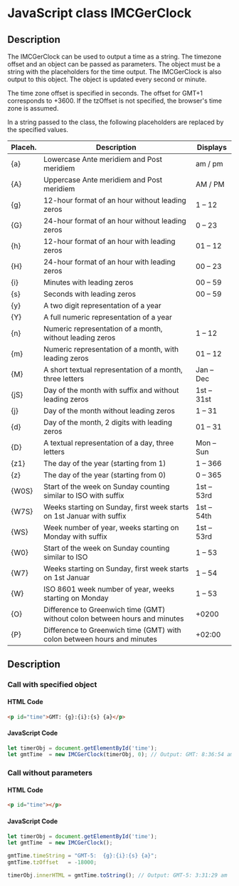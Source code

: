 # JavaScript class IMCGerClock

## Description
The IMCGerClock can be used to output a time as a string. The timezone offset and an object can be passed as parameters. The object must be a string with the placeholders for the time output. The IMCGerClock is also output to this object. The object is updated every second or minute.

The time zone offset is specified in seconds. The offset for GMT+1 corresponds to +3600. If the tzOffset is not specified, the browser's time zone is assumed.

In a string passed to the class, the following placeholders are replaced by the specified values.

|Placeh.| Description																| Displays 	|
| ----- | ------------------------------------------------------------------------- | ----------|
| \{a\}	| Lowercase Ante meridiem and Post meridiem									| am / pm	|
| \{A\}	| Uppercase Ante meridiem and Post meridiem									| AM / PM	|
| \{g\}	| 12-hour format of an hour without leading zeros							| 1 – 12	|
| \{G\}	| 24-hour format of an hour without leading zeros							| 0 – 23	|
| \{h\}	| 12-hour format of an hour with leading zeros								| 01 – 12	|
| \{H\}	| 24-hour format of an hour with leading zeros								| 00 – 23	|
| \{i\}	| Minutes with leading zeros												| 00 – 59	|
| \{s\}	| Seconds with leading zeros												| 00 – 59	|
| \{y\}	| A two digit representation of a year										|			|
| \{Y\}	| A full numeric representation of a year									|			|
| \{n\}	| Numeric representation of a month, without leading zeros					| 1 – 12	|
| \{m\}	| Numeric representation of a month, with leading zeros						| 01 – 12	|
| \{M\}	| A short textual representation of a month, three letters					| Jan – Dec	|
| \{jS\}| Day of the month with suffix and without leading zeros					| 1st – 31st|
| \{j\}	| Day of the month without leading zeros									| 1 – 31	|
| \{d\}	| Day of the month, 2 digits with leading zeros								| 01 – 31	|
| \{D\}	| A textual representation of a day, three letters							| Mon – Sun |
| \{z1\}| The day of the year (starting from 1)										| 1 – 366	|
| \{z\}	| The day of the year (starting from 0)										| 0 – 365	|
|\{W0S\}| Start of the week on Sunday counting similar to ISO with suffix			| 1st – 53rd|
|\{W7S\}| Weeks starting on Sunday, first week starts on 1st Januar with suffix		| 1st – 54th|
| \{WS\}| Week number of year, weeks starting on Monday with suffix					| 1st – 53rd|
| \{W0\}| Start of the week on Sunday counting similar to ISO						| 1 – 53	|
| \{W7\}| Weeks starting on Sunday, first week starts on 1st Januar					| 1 – 54	|
| \{W\}	| ISO 8601 week number of year, weeks starting on Monday					| 1 – 53	|
| \{O\}	| Difference to Greenwich time (GMT) without colon between hours and minutes| +0200		|
| \{P\}	| Difference to Greenwich time (GMT) with colon between hours and minutes 	| +02:00	|


## Description
### Call with specified object
#### HTML Code
```html
<p id="time">GMT: {g}:{i}:{s} {a}</p>
```

#### JavaScript Code
```javascript
let timerObj = document.getElementById('time');
let gmtTime  = new IMCGerClock(timerObj, 0); // Output: GMT: 8:36:54 am
```
### Call without parameters
#### HTML Code
```html
<p id="time"></p>
```

#### JavaScript Code
```javascript
let timerObj = document.getElementById('time');
let gmtTime  = new IMCGerClock();

gmtTime.timeString = "GMT-5:  {g}:{i}:{s} {a}";
gmtTime.tzOffset   = -18000;

timerObj.innerHTML = gmtTime.toString(); // Output: GMT-5: 3:31:29 am
```
